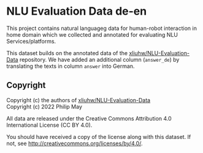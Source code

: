 # NLU Evaluation Data de-en

This project contains natural languageg data for human-robot interaction
in home domain which we collected and annotated for evaluating NLU Services/platforms.

This dataset builds on the annotated data of the [xliuhw/NLU-Evaluation-Data](https://github.com/xliuhw/NLU-Evaluation-Data) repository. We have added an additional column (`answer_de`)
by translating the texts in column `answer` into German.

## Copyright
Copyright (c) the authors of [xliuhw/NLU-Evaluation-Data](https://github.com/xliuhw/NLU-Evaluation-Data)<br/>
Copyright (c) 2022 Philip May

All data are released under the Creative Commons Attribution 4.0
International License (CC BY 4.0).

You should have received a copy of the license along with this dataset.
If not, see http://creativecommons.org/licenses/by/4.0/.
